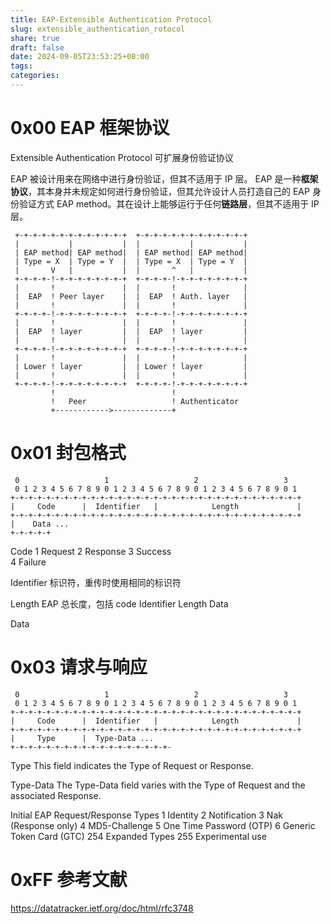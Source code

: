 ```yaml
---
title: EAP-Extensible Authentication Protocol
slug: extensible_authentication_rotocol
share: true
draft: false
date: 2024-09-05T23:53:25+08:00
tags: 
categories:
---
```


# 0x00 EAP 框架协议

Extensible Authentication Protocol 可扩展身份验证协议

EAP 被设计用来在网络中进行身份验证，但其不适用于 IP 层。
EAP 是一种**框架协议**，其本身并未规定如何进行身份验证，但其允许设计人员打造自己的 EAP 身份验证方式 EAP method。其在设计上能够运行于任何**链路层**，但其不适用于 IP 层。

```
 +-+-+-+-+-+-+-+-+-+-+-+-+  +-+-+-+-+-+-+-+-+-+-+-+-+
 |           |           |  |           |           |
 | EAP method| EAP method|  | EAP method| EAP method|
 | Type = X  | Type = Y  |  | Type = X  | Type = Y  |
 |       V   |           |  |       ^   |           |
 +-+-+-+-!-+-+-+-+-+-+-+-+  +-+-+-+-!-+-+-+-+-+-+-+-+
 |       !               |  |       !               |
 |  EAP  ! Peer layer    |  |  EAP  ! Auth. layer   |
 |       !               |  |       !               |
 +-+-+-+-!-+-+-+-+-+-+-+-+  +-+-+-+-!-+-+-+-+-+-+-+-+
 |       !               |  |       !               |
 |  EAP  ! layer         |  |  EAP  ! layer         |
 |       !               |  |       !               |
 +-+-+-+-!-+-+-+-+-+-+-+-+  +-+-+-+-!-+-+-+-+-+-+-+-+
 |       !               |  |       !               |
 | Lower ! layer         |  | Lower ! layer         |
 |       !               |  |       !               |
 +-+-+-+-!-+-+-+-+-+-+-+-+  +-+-+-+-!-+-+-+-+-+-+-+-+
         !                          !
         !   Peer                   ! Authenticator
         +------------>-------------+
```



# 0x01 封包格式

```
 0                   1                   2                   3
 0 1 2 3 4 5 6 7 8 9 0 1 2 3 4 5 6 7 8 9 0 1 2 3 4 5 6 7 8 9 0 1
+-+-+-+-+-+-+-+-+-+-+-+-+-+-+-+-+-+-+-+-+-+-+-+-+-+-+-+-+-+-+-+-+
|     Code      |  Identifier   |            Length             |
+-+-+-+-+-+-+-+-+-+-+-+-+-+-+-+-+-+-+-+-+-+-+-+-+-+-+-+-+-+-+-+-+
|    Data ...
+-+-+-+-+
```

Code
1 Request 
2 Response 
3 Success  
4 Failure 

Identifier
标识符，重传时使用相同的标识符

Length
EAP 总长度，包括 code Identifier Length Data

Data


# 0x03 请求与响应


```
 0                   1                   2                   3
 0 1 2 3 4 5 6 7 8 9 0 1 2 3 4 5 6 7 8 9 0 1 2 3 4 5 6 7 8 9 0 1
+-+-+-+-+-+-+-+-+-+-+-+-+-+-+-+-+-+-+-+-+-+-+-+-+-+-+-+-+-+-+-+-+
|     Code      |  Identifier   |            Length             |
+-+-+-+-+-+-+-+-+-+-+-+-+-+-+-+-+-+-+-+-+-+-+-+-+-+-+-+-+-+-+-+-+
|     Type      |  Type-Data ...
+-+-+-+-+-+-+-+-+-+-+-+-+-+-+-+-+-+-
```

Type
This field indicates the Type of Request or Response.

Type-Data
The Type-Data field varies with the Type of Request and the associated Response.

Initial EAP Request/Response Types
 1       Identity
 2       Notification
 3       Nak (Response only)
 4       MD5-Challenge
 5       One Time Password (OTP)
 6       Generic Token Card (GTC)
254       Expanded Types
255       Experimental use


# 0xFF 参考文献
https://datatracker.ietf.org/doc/html/rfc3748
